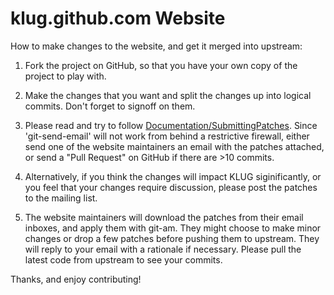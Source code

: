 klug.github.com Website
=======================

How to make changes to the website, and get it merged into upstream:

1. Fork the project on GitHub, so that you have your own copy of the
project to play with.

2. Make the changes that you want and split the changes up into
logical commits.  Don't forget to signoff on them.

3. Please read and try to follow
[Documentation/SubmittingPatches](http://git.kernel.org/?p=linux/kernel/git/torvalds/linux.git;a=blob_plain;f=Documentation/SubmittingPatches).
Since 'git-send-email' will not work from behind a restrictive
firewall, either send one of the website maintainers an email with the
patches attached, or send a "Pull Request" on GitHub if there are >10
commits.

4.  Alternatively, if you think the changes will impact KLUG
siginificantly, or you feel that your changes require discussion,
please post the patches to the mailing list.

5. The website maintainers will download the patches from their email
inboxes, and apply them with git-am.  They might choose to make minor
changes or drop a few patches before pushing them to upstream.  They
will reply to your email with a rationale if necessary.  Please pull
the latest code from upstream to see your commits.

Thanks, and enjoy contributing!
